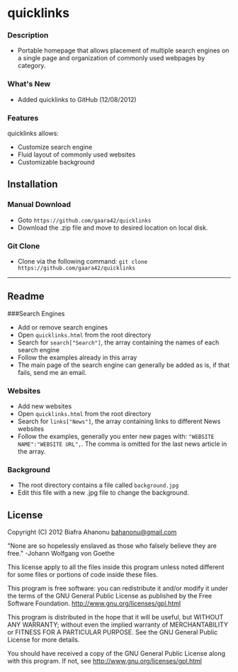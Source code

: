 # quicklinks

### Description
* Portable homepage that allows placement of multiple search engines on a single page and organization of commonly used webpages by category.

### What's New
* Added quicklinks to GitHub (12/08/2012)

### Features

quicklinks allows:
* Customize search engine
* Fluid layout of commonly used websites
* Customizable background

## Installation

### Manual Download
* Goto ```https://github.com/gaara42/quicklinks```
* Download the .zip file and move to desired location on local disk.

### Git Clone
* Clone via the following command:
```git clone https://github.com/gaara42/quicklinks```

- - -

## Readme

###Search Engines
* Add or remove search engines
* Open ```quicklinks.html``` from the root directory
* Search for ```search["Search"]```, the array containing the names of each search engine
* Follow the examples already in this array
* The main page of the search engine can generally be added as is, if that fails, send me an email.

### Websites
* Add new websites
* Open ```quicklinks.html``` from the root directory
* Search for ```links["News"]```, the array containing links to different News websites
* Follow the examples, generally you enter new pages with: ```"WEBSITE NAME":"WEBSITE URL",```. The comma is omitted for the last news article in the array.

### Background
* The root directory contains a file called ```background.jpg```
* Edit this file with a new .jpg file to change the background.

## License
Copyright (C) 2012 Biafra Ahanonu <bahanonu@gmail.com>

"None are so hopelessly enslaved as those who falsely believe they are free."
                                              -Johann Wolfgang von Goethe

This license apply to all the files inside this program unless noted different for some files or portions of code inside these files.

This program is free software: you can redistribute it and/or modify it under the terms of the GNU General Public License as published by the Free Software Foundation. http://www.gnu.org/licenses/gpl.html

This program is distributed in the hope that it will be useful, but WITHOUT ANY WARRANTY; without even the implied warranty of MERCHANTABILITY or FITNESS FOR A PARTICULAR PURPOSE. See the GNU General Public License for more details.

You should have received a copy of the GNU General Public License along with this program. If not, see http://www.gnu.org/licenses/gpl.html
